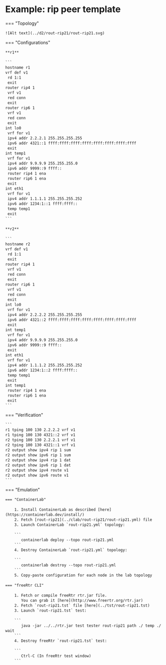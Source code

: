 # Example: rip peer template

=== "Topology"

    ![Alt text](../d2/rout-rip21/rout-rip21.svg)

=== "Configurations"

    **r1**

    ```
    hostname r1
    vrf def v1
     rd 1:1
     exit
    router rip4 1
     vrf v1
     red conn
     exit
    router rip6 1
     vrf v1
     red conn
     exit
    int lo0
     vrf for v1
     ipv4 addr 2.2.2.1 255.255.255.255
     ipv6 addr 4321::1 ffff:ffff:ffff:ffff:ffff:ffff:ffff:ffff
     exit
    int temp1
     vrf for v1
     ipv4 addr 9.9.9.9 255.255.255.0
     ipv6 addr 9999::9 ffff::
     router rip4 1 ena
     router rip6 1 ena
     exit
    int eth1
     vrf for v1
     ipv4 addr 1.1.1.1 255.255.255.252
     ipv6 addr 1234:1::1 ffff:ffff::
     temp temp1
     exit
    ```

    **r2**

    ```
    hostname r2
    vrf def v1
     rd 1:1
     exit
    router rip4 1
     vrf v1
     red conn
     exit
    router rip6 1
     vrf v1
     red conn
     exit
    int lo0
     vrf for v1
     ipv4 addr 2.2.2.2 255.255.255.255
     ipv6 addr 4321::2 ffff:ffff:ffff:ffff:ffff:ffff:ffff:ffff
     exit
    int temp1
     vrf for v1
     ipv4 addr 9.9.9.9 255.255.255.0
     ipv6 addr 9999::9 ffff::
     exit
    int eth1
     vrf for v1
     ipv4 addr 1.1.1.2 255.255.255.252
     ipv6 addr 1234:1::2 ffff:ffff::
     temp temp1
     exit
    int temp1
     router rip4 1 ena
     router rip6 1 ena
     exit
    ```

=== "Verification"

    ```
    r1 tping 100 130 2.2.2.2 vrf v1
    r1 tping 100 130 4321::2 vrf v1
    r2 tping 100 130 2.2.2.1 vrf v1
    r2 tping 100 130 4321::1 vrf v1
    r2 output show ipv4 rip 1 sum
    r2 output show ipv6 rip 1 sum
    r2 output show ipv4 rip 1 dat
    r2 output show ipv6 rip 1 dat
    r2 output show ipv4 route v1
    r2 output show ipv6 route v1
    ```

=== "Emulation"

    === "ContainerLab"

        1. Install ContainerLab as described [here](https://containerlab.dev/install/)  
        2. Fetch [rout-rip21](../clab/rout-rip21/rout-rip21.yml) file  
        3. Launch ContainerLab `rout-rip21.yml` topology:  

        ```
           containerlab deploy --topo rout-rip21.yml  
        ```
        4. Destroy ContainerLab `rout-rip21.yml` topology:  

        ```
           containerlab destroy --topo rout-rip21.yml  
        ```
        5. Copy-paste configuration for each node in the lab topology

    === "freeRtr CLI"

        1. Fetch or compile freeRtr rtr.jar file.  
           You can grab it [here](http://www.freertr.org/rtr.jar)  
        2. Fetch `rout-rip21.tst` file [here](../tst/rout-rip21.tst)  
        3. Launch `rout-rip21.tst` test:  

        ```
           java -jar ../../rtr.jar test tester rout-rip21 path ./ temp ./ wait
        ```
        4. Destroy freeRtr `rout-rip21.tst` test:  

        ```
           Ctrl-C (In freeRtr test window)
        ```

